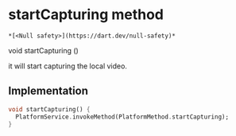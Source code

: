 


# startCapturing method




    *[<Null safety>](https://dart.dev/null-safety)*




void startCapturing
()





<p>it will start capturing the local video.</p>



## Implementation

```dart
void startCapturing() {
  PlatformService.invokeMethod(PlatformMethod.startCapturing);
}
```







